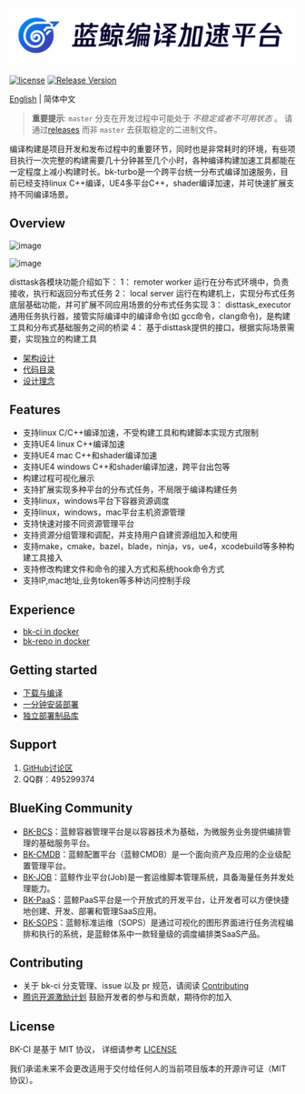 ![LOGO](docs/resource/img/bkturbo_cn.png)
---
[![license](https://img.shields.io/badge/license-mit-brightgreen.svg?style=flat)](https://github.com/TencentBlueKing/bk-turbo/blob/master/LICENSE.txt) [![Release Version](https://img.shields.io/github/v/release/TencentBlueKing/bk-turbo?include_prereleases)](https://github.com/TencentBlueKing/bk-turbo/releases) 

[English](README_EN.md) | 简体中文

> **重要提示**: `master` 分支在开发过程中可能处于 *不稳定或者不可用状态* 。
请通过[releases](https://github.com/TencentBlueKing/bk-turbo/releases) 而非 `master` 去获取稳定的二进制文件。

编译构建是项目开发和发布过程中的重要环节，同时也是非常耗时的环境，有些项目执行一次完整的构建需要几十分钟甚至几个小时，各种编译构建加速工具都能在一定程度上减小构建时长。bk-turbo是一个跨平台统一分布式编译加速服务，目前已经支持linux C++编译，UE4多平台C++，shader编译加速，并可快速扩展支持不同编译场景。

## Overview

![image](https://user-images.githubusercontent.com/25241966/222373415-94172897-fd7d-4132-a438-9d539c82ba08.png)

![image](https://user-images.githubusercontent.com/25241966/222376537-2d6e61e0-3621-4d7a-8d1e-6d996cc3b299.png)

disttask各模块功能介绍如下：
1： remoter worker 运行在分布式环境中，负责接收，执行和返回分布式任务
2： local server 运行在构建机上，实现分布式任务底层基础功能，并可扩展不同应用场景的分布式任务实现
3： disttask_executor 通用任务执行器，接管实际编译中的编译命令(如 gcc命令，clang命令)，是构建工具和分布式基础服务之间的桥梁
4： 基于disttask提供的接口，根据实际场景需要，实现独立的构建工具


- [架构设计](docs/overview/architecture.md)
- [代码目录](docs/overview/code_framework.md)
- [设计理念](docs/overview/design.md)

## Features
- 支持linux C/C++编译加速，不受构建工具和构建脚本实现方式限制
- 支持UE4 linux C++编译加速
- 支持UE4 mac C++和shader编译加速
- 支持UE4 windows C++和shader编译加速，跨平台出包等
- 构建过程可视化展示
- 支持扩展实现多种平台的分布式任务，不局限于编译构建任务
- 支持linux，windows平台下容器资源调度
- 支持linux，windows，mac平台主机资源管理
- 支持快速对接不同资源管理平台
- 支持资源分组管理和调配，并支持用户自建资源组加入和使用
- 支持make，cmake，bazel，blade，ninja，vs，ue4，xcodebuild等多种构建工具接入
- 支持修改构建文件和命令的接入方式和系统hook命令方式
- 支持IP,mac地址,业务token等多种访问控制手段


## Experience
- [bk-ci in docker](https://hub.docker.com/r/blueking/bk-ci)
- [bk-repo in docker](https://hub.docker.com/r/bkrepo/bkrepo)

## Getting started
- [下载与编译](docs/overview/source_compile.md)
- [一分钟安装部署](docs/overview/installation.md)
- [独立部署制品库](docs/storage/README.md)

## Support
1. [GitHub讨论区](https://github.com/Tencent/bk-ci/discussions)
2. QQ群：495299374

## BlueKing Community
- [BK-BCS](https://github.com/Tencent/bk-bcs)：蓝鲸容器管理平台是以容器技术为基础，为微服务业务提供编排管理的基础服务平台。
- [BK-CMDB](https://github.com/Tencent/bk-cmdb)：蓝鲸配置平台（蓝鲸CMDB）是一个面向资产及应用的企业级配置管理平台。
- [BK-JOB](https://github.com/Tencent/bk-job)：蓝鲸作业平台(Job)是一套运维脚本管理系统，具备海量任务并发处理能力。
- [BK-PaaS](https://github.com/Tencent/bk-PaaS)：蓝鲸PaaS平台是一个开放式的开发平台，让开发者可以方便快捷地创建、开发、部署和管理SaaS应用。
- [BK-SOPS](https://github.com/Tencent/bk-sops)：蓝鲸标准运维（SOPS）是通过可视化的图形界面进行任务流程编排和执行的系统，是蓝鲸体系中一款轻量级的调度编排类SaaS产品。

## Contributing
- 关于 bk-ci 分支管理、issue 以及 pr 规范，请阅读 [Contributing](CONTRIBUTING.md)
- [腾讯开源激励计划](https://opensource.tencent.com/contribution) 鼓励开发者的参与和贡献，期待你的加入


## License
BK-CI 是基于 MIT 协议， 详细请参考 [LICENSE](LICENSE.txt)

我们承诺未来不会更改适用于交付给任何人的当前项目版本的开源许可证（MIT 协议）。

